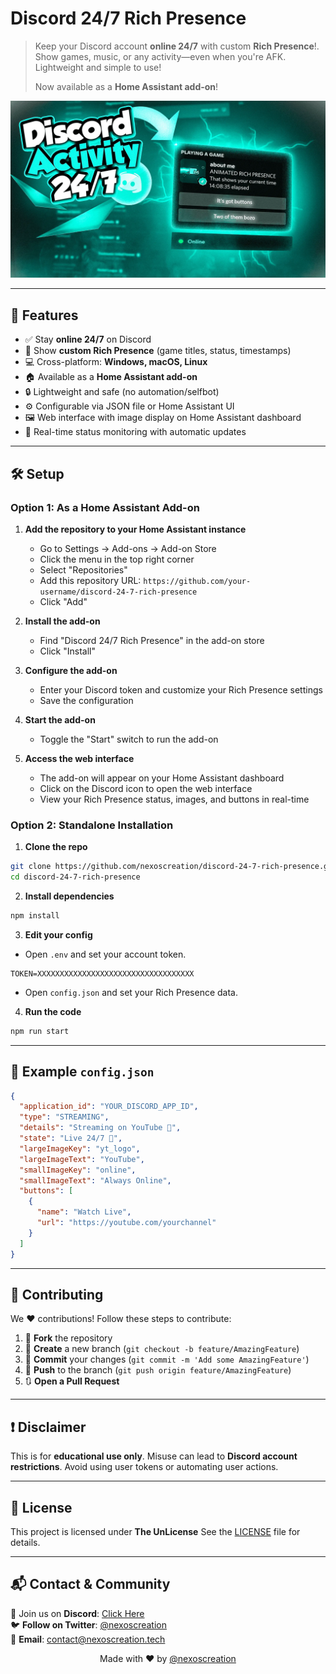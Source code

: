 # Discord 24/7 Rich Presence

> Keep your Discord account **online 24/7** with custom **Rich Presence**!. Show games, music, or any activity—even when you're AFK. Lightweight and simple to use!
>
> Now available as a **Home Assistant add-on**!

![Preview](./assets/1688311925824.webp)

---

## 🚀 Features

- ✅ Stay **online 24/7** on Discord
- 🧠 Show **custom Rich Presence** (game titles, status, timestamps)
- 💻 Cross-platform: **Windows, macOS, Linux**
- 🏠 Available as a **Home Assistant add-on**
- 🔒 Lightweight and safe (no automation/selfbot)
- ⚙️ Configurable via JSON file or Home Assistant UI
- 🖼️ Web interface with image display on Home Assistant dashboard
- 🔄 Real-time status monitoring with automatic updates

---

## 🛠️ Setup

### Option 1: As a Home Assistant Add-on

1. **Add the repository to your Home Assistant instance**

   - Go to Settings -> Add-ons -> Add-on Store
   - Click the menu in the top right corner
   - Select "Repositories"
   - Add this repository URL: `https://github.com/your-username/discord-24-7-rich-presence`
   - Click "Add"

2. **Install the add-on**

   - Find "Discord 24/7 Rich Presence" in the add-on store
   - Click "Install"

3. **Configure the add-on**

   - Enter your Discord token and customize your Rich Presence settings
   - Save the configuration

4. **Start the add-on**

   - Toggle the "Start" switch to run the add-on

5. **Access the web interface**

   - The add-on will appear on your Home Assistant dashboard
   - Click on the Discord icon to open the web interface
   - View your Rich Presence status, images, and buttons in real-time

### Option 2: Standalone Installation

1. **Clone the repo**

```bash
git clone https://github.com/nexoscreation/discord-24-7-rich-presence.git
cd discord-24-7-rich-presence
```

2. **Install dependencies**

```bash
npm install
```

3. **Edit your config**

- Open `.env` and set your account token.

```env
TOKEN=XXXXXXXXXXXXXXXXXXXXXXXXXXXXXXXXXXX
```

- Open `config.json` and set your Rich Presence data.

4. **Run the code**

```bash
npm run start
```

---

## 🔧 Example `config.json`

```json
{
  "application_id": "YOUR_DISCORD_APP_ID",
  "type": "STREAMING",
  "details": "Streaming on YouTube 🎥",
  "state": "Live 24/7 🚀",
  "largeImageKey": "yt_logo",
  "largeImageText": "YouTube",
  "smallImageKey": "online",
  "smallImageText": "Always Online",
  "buttons": [
    {
      "name": "Watch Live",
      "url": "https://youtube.com/yourchannel"
    }
  ]
}
```

---

## 🤝 Contributing

We ❤️ contributions! Follow these steps to contribute:

1. 🍴 **Fork** the repository
2. 🌿 **Create** a new branch (`git checkout -b feature/AmazingFeature`)
3. 💾 **Commit** your changes (`git commit -m 'Add some AmazingFeature'`)
4. 🚀 **Push** to the branch (`git push origin feature/AmazingFeature`)
5. 🔃 **Open a Pull Request**

---

## ❗ Disclaimer

This is for **educational use only**. Misuse can lead to **Discord account restrictions**. Avoid using user tokens or automating user actions.

---

## 📄 License

This project is licensed under **The UnLicense** See the [LICENSE](LICENSE) file for details.

---

## 📬 Contact & Community

💬 Join us on **Discord**: [Click Here](https://discord.gg/H7pVc9aUK2)  
🐦 **Follow on Twitter**: [@nexoscreation](https://twitter.com/nexoscreation)  
📧 **Email**: [contact@nexoscreation.tech](mailto:contact@nexoscreation.tech)

<p align="center">
  Made with ❤️ by <a href="https://github.com/nexoscreation">@nexoscreation</a>
</p>
